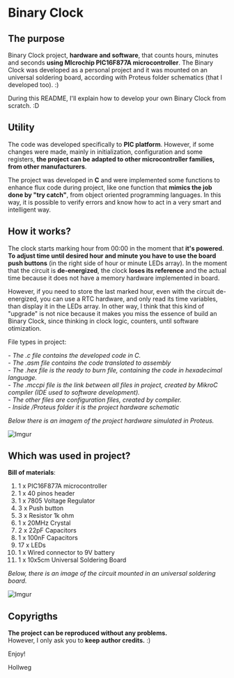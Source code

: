 
# Binary Clock

## The purpose

Binary Clock project, **hardware and software**, that counts hours, minutes and seconds **using MIcrochip PIC16F877A microcontroller**. The Binary Clock was developed as a personal project and it was mounted on an universal soldering board, according with Proteus folder schematics (that I developed too). :)

During this README, I'll explain how to develop your own Binary Clock from scratch. :D

## Utility

The code was developed specifically to **PIC platform**. However, if some changes were made, mainly in initialization, configuration and some registers, **the project can be adapted to other microcontroller families, from other manufacturers**.

The project was developed in **C** and were implemented some functions to enhance flux code during project, like one function that **mimics the job done by "try catch"**, from object oriented programming languages. In this way, it is possible to verify errors and know how to act in a very smart and intelligent way.
 
## How it works?

The clock starts marking hour from 00:00 in the moment that **it's powered**. **To adjust time until desired hour and minute you have to use the board push buttons** (in the right side of hour or minute LEDs array). In the moment that the circuit is **de-energized**, the clock **loses its reference** and the actual time because it does not have a memory hardware implemented in board.

However, if you need to store the last marked hour, even with the circuit de-energized, you can use a RTC hardware, and only read its time variables, than display it in the LEDs array. In other way, I think that this kind of "upgrade" is not nice because it makes you miss the essence of build an Binary Clock, since thinking in clock logic, counters, until software otimization.

File types in project:

*- The .c file contains the developed code in C.* </br>
*- The .asm file contains the code translated to assembly* </br>
*- The .hex file is the ready to burn file, containing the code in hexadecimal language.* </br>
*- The .mccpi file is the link between all files in project, created by MikroC compiler (IDE used to software development).* </br>
*- The other files are configuration files, created by compiler.* </br>
*- Inside /Proteus folder it is the project hardware schematic* </br>

*Below there is an imagem of the project hardware simulated in Proteus.*

![Imgur](http://i.imgur.com/rsIKPXu.png)

## Which was used in project?

**Bill of materials**:

1. 1 x PIC16F877A microcontroller <br>
2. 1 x 40 pinos header</br>
3. 1 x 7805 Voltage Regulator </br>
4. 3 x Push button </br>
5. 3 x Resistor 1k ohm </br>
6. 1 x 20MHz Crystal  </br>
7. 2 x 22pF Capacitors </br>
8. 1 x 100nF Capacitors </br>
9. 17 x LEDs </br>
10. 1 x Wired connector to 9V battery </br>
11. 1 x 10x5cm Universal Soldering Board </br>

*Below, there is an image of the circuit mounted in an universal soldering board.*

![Imgur](http://i.imgur.com/iAL2RE6.jpg)

## Copyrigths

**The project can be reproduced without any problems.** </br>
However, I only ask you to **keep author credits.** :)


Enjoy!

Hollweg

